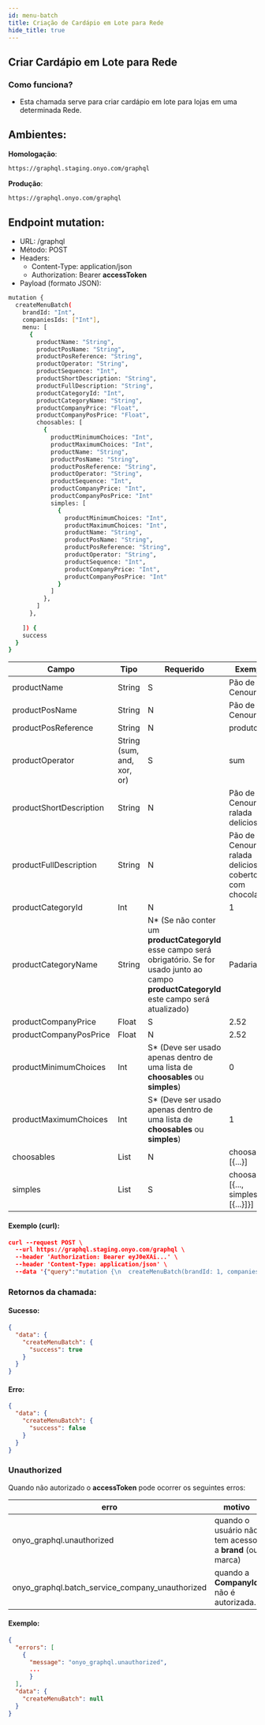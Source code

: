 ```yaml
---
id: menu-batch
title: Criação de Cardápio em Lote para Rede
hide_title: true
---
```


## Criar Cardápio em Lote para Rede

### Como funciona?

- Esta chamada serve para criar cardápio em lote para lojas em uma determinada Rede.

## Ambientes:

**Homologação**:
```bash
https://graphql.staging.onyo.com/graphql
```

**Produção**:
```bash
https://graphql.onyo.com/graphql
```

## Endpoint mutation:

- URL: /graphql
- Método: POST
- Headers:
  - Content-Type: application/json
  - Authorization: Bearer **accessToken**
- Payload (formato JSON):
```bash
mutation {
  createMenuBatch(
    brandId: "Int", 
    companiesIds: ["Int"], 
    menu: [
      {
        productName: "String", 
        productPosName: "String", 
        productPosReference: "String", 
        productOperator: "String", 
        productSequence: "Int", 
        productShortDescription: "String", 
        productFullDescription: "String", 
        productCategoryId: "Int",
        productCategoryName: "String", 
        productCompanyPrice: "Float", 
        productCompanyPosPrice: "Float", 
        choosables: [
          {
            productMinimumChoices: "Int", 
            productMaximumChoices: "Int", 
            productName: "String", 
            productPosName: "String", 
            productPosReference: "String", 
            productOperator: "String", 
            productSequence: "Int", 
            productCompanyPrice: "Int", 
            productCompanyPosPrice: "Int"
            simples: [
              {
                productMinimumChoices: "Int", 
                productMaximumChoices: "Int", 
                productName: "String", 
                productPosName: "String", 
                productPosReference: "String", 
                productOperator: "String", 
                productSequence: "Int", 
                productCompanyPrice: "Int", 
                productCompanyPosPrice: "Int"
              }
            ]
          },
        ]
      },
      
    ]) {
    success
  }
}

``` 

| **Campo** | **Tipo**            | **Requerido** | **Exemplo**        |
| --------- | ------------------- | ------------- | ------------------ |
| productName     | String              | S             | Pão de Cenoura |
| productPosName     | String   | N             | Pão de Cenoura        |
| productPosReference       | String | N             | produtoABC         |
| productOperator      | String (sum, and, xor, or)              | S             | sum   |
| productShortDescription      | String              | N             | Pão de Cenoura ralada delicioso   |
| productFullDescription      | String              | N            | Pão de Cenoura ralada delicioso e coberto com chocolate   |
| productCategoryId      | Int              | N             | 1   |
| productCategoryName      | String              | N* (Se não conter um **productCategoryId** esse campo será obrigatório. Se for usado junto ao campo **productCategoryId** este campo será atualizado)             | Padaria   |
| productCompanyPrice      | Float              | S             | 2.52   |
| productCompanyPosPrice      | Float              | N             | 2.52  |
| productMinimumChoices      | Int              | S* (Deve ser usado apenas dentro de uma lista de **choosables** ou **simples**)            | 0  |
| productMaximumChoices      | Int              | S* (Deve ser usado apenas dentro de uma lista de **choosables** ou **simples**)            | 1  |
| choosables      | List              | N             | choosables: [{...}]  |
| simples      | List              | S | choosables: [{..., simples: [{...}]}]  |




#### Exemplo (curl):

```json
curl --request POST \
  --url https://graphql.staging.onyo.com/graphql \
  --header 'Authorization: Bearer eyJ0eXAi...' \
  --header 'Content-Type: application/json' \
  --data '{"query":"mutation {\n  createMenuBatch(brandId: 1, companiesIds: [1, 2, 3], \n    menu: [\n      {\n        productName: \"lorem\", \n        productPosName: \"lorem\", \n        productPosReference: \"lorem\", \n        productOperator: \"sum\", \n        productSequence: 1, \n        productShortDescription: \"lorem\", \n        productFullDescription: \"lorem\", \n        productCategoryId: 8388,\n        productCategoryName: \"outra lorem\", \n        productCompanyPrice: 25.5, \n        productCompanyPosPrice: 25.5, \n        choosables: [\n          {\n            productMinimumChoices: 0, \n            productMaximumChoices: 1, \n            productName: \"lorem\", \n            productPosName: \"lorem\", \n            productPosReference: \"lorem\", \n            productOperator: \"sum\", \n            productSequence: 1, \n            productCompanyPrice: 0, \n            productCompanyPosPrice: 0\n            simples: [\n              {\n                productMinimumChoices: 0, \n                productMaximumChoices: 1, \n                productName: \"lorem\", \n                productPosName: \"lorem\", \n                productPosReference: \"lorem\", \n                productOperator: \"sum\", \n                productSequence: 1, \n                productCompanyPrice: 0, \n                productCompanyPosPrice: 0\n              }\n            ]\n          },\n        ]\n      },\n      \n    ]) {\n    success\n  }\n}\n\n"}'
```

### Retornos da chamada:

#### Sucesso:

```json
{
  "data": {
    "createMenuBatch": {
      "success": true
    }
  }
}
```

#### Erro:
```json
{
  "data": {
    "createMenuBatch": {
      "success": false
    }
  }
}
```

### Unauthorized

Quando não autorizado o **accessToken** pode ocorrer os seguintes erros:

| **erro** |  **motivo** 
| --------- |  ------------------ |
| onyo_graphql.unauthorized     | quando o usuário não tem acesso a **brand** (ou marca)  
| onyo_graphql.batch_service_company_unauthorized     | quando a **CompanyId** não é autorizada. 


#### Exemplo:
```json
{
  "errors": [
    {
      "message": "onyo_graphql.unauthorized",
      ...
      }
  ],
  "data": {
    "createMenuBatch": null
  }
}
```